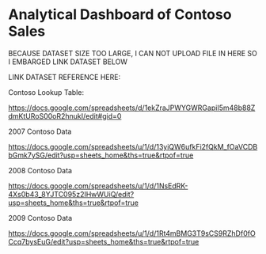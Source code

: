 # Analytical Dashboard of Contoso Sales

BECAUSE DATASET SIZE TOO LARGE, I CAN NOT UPLOAD FILE IN HERE SO I EMBARGED LINK DATASET BELOW

LINK DATASET REFERENCE HERE:

Contoso Lookup Table:

https://docs.google.com/spreadsheets/d/1ekZraJPWYGWRGapiI5m48b88ZdmKtURoS00oR2hnukI/edit#gid=0

2007 Contoso Data

https://docs.google.com/spreadsheets/u/1/d/13yiQW6ufkFi2fQkM_fOaVCDBbGmk7ySG/edit?usp=sheets_home&ths=true&rtpof=true

2008 Contoso Data

https://docs.google.com/spreadsheets/u/1/d/1NsEdRK-4Xs0b43_8YJTC095z2IHwWUiQ/edit?usp=sheets_home&ths=true&rtpof=true

2009 Contoso Data

https://docs.google.com/spreadsheets/u/1/d/1Rt4mBMG3T9sCS9RZhDf0fOCcq7bysEuG/edit?usp=sheets_home&ths=true&rtpof=true
